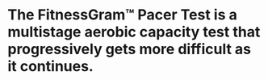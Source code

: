 # The FitnessGram™ Pacer Test is a multistage aerobic capacity test that progressively gets more difficult as it continues.

